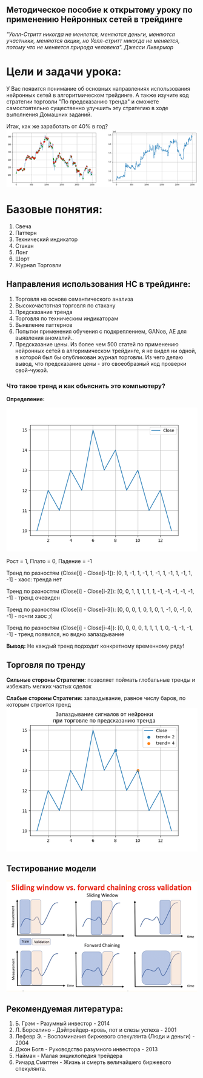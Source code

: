 ## Методическое пособие к открытому уроку по применению Нейронных сетей в трейдинге

*"Уолл-Стритт никогда не меняется, меняются деньги, меняются участники, меняются акции, но Уолл-стритт никогда не меняется, потому что не меняется природа человека".
Джесси Ливермор*


# Цели и задачи урока:
У Вас появится понимание об основных направлениях использования нейронных сетей в алгоритмическом трейдинге.
А также изучите код стратегии торговли "По предсказанию тренда" и сможете самостоятельно существенно улучшить эту стратегию в ходе выполнения Домашних заданий.

Итак, как же заработать от 40% в год?
![img.png](img.png)


# Базовые понятия:
1.  Свеча
2.  Паттерн
3.  Технический индикатор
4.  Стакан
5.  Лонг
6.  Шорт
7.  Журнал Торговли


## Направления использования НС в трейдинге:
1.  Торговля на основе семантического анализа
2.  Высокочастотная торговля по стакану
3.  Предсказание тренда
4.  Торговля по техническим индикаторам
5.  Выявление паттернов
6.  Попытки применения обучения с подкреплением, GANов, AE для выявления аномалий..
7.  Предсказание цены. Из более чем 500 статей по применению нейронных сетей в алгоримическом трейдинге, я не видел ни одной, в которой был бы опубликован журнал торговли.
Из чего делаю вывод, что предсказание цены - это своеобразный код проверки свой-чужой.

    
### Что такое тренд и как обьяснить это компьютеру?
**Определение:** 

![img_1.png](img_1.png)

Рост = 1, Плато = 0, Падение = -1

Тренд по разностям (Close[i] - Close[i-1]):  [0, 1, -1, 1, -1, 1, -1, 1, -1, 1, -1, 1, -1] - хаос: тренда нет

Тренд по разностям (Close[i] - Close[i-2]):  [0, 0, 1, 1, 1, 1, 1, -1, -1, -1, -1, -1, -1] - тренд очевиден

Тренд по разностям (Close[i] - Close[i-3]):  [0, 0, 0, 1, 0, 1, 0, 1, -1, 0, -1, 0, -1] - почти хаос ;(

Тренд по разностям (Close[i] - Close[i-4]):  [0, 0, 0, 0, 1, 1, 1, 1, 0, -1, -1, -1, -1] - тренд появился, но видно запаздывание

**Вывод:** Не каждый тренд подходит конкретному временному ряду!


## Торговля по тренду
**Сильные стороны Стратегии:** позволяет поймать глобальные тренды и избежать мелких частых сделок

**Слабые стороны Стратегии:** запаздывание, равное числу баров, по которым строится тренд
![img_2.png](img_2.png)


## Тестирование модели
![img_5.png](img_5.png)


## Рекомендуемая литература:
1.  Б. Грэм - Разумный инвестор - 2014
2.  Л. Борселино - Дэйтрейдер-кровь, пот и слезы успеха - 2001
3.  Лефевр Э. - Воспоминания биржевого спекулянта (Люди и деньги) - 2004
4.  Джон Богл - Руководство разумного инвестора - 2013
5.  Найман - Малая энциклопедия трейдера
6.  Ричард Смиттен - Жизнь и смерть величайшего биржевого спекулянта.